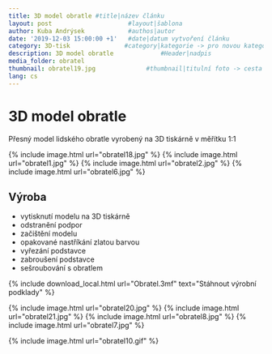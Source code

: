 ```yaml
---
title: 3D model obratle #title|název článku   
layout: post                     #layout|šablona
author: Kuba Andrýsek            #authos|autor
date: '2019-12-03 15:00:00 +1'   #date|datum vytvoření článku
category: 3D-tisk               #category|kategorie -> pro novou kategorii je potřeba vytvořit stránku v "categories"
description: 3D model obratle             #Header|nadpis
media_folder: obratel
thumbnail: obratel19.jpg              #thumbnail|titulní foto -> cesta "/img/blog/**nazev-clanku/Kolo.png**"
lang: cs
---
```


# 3D model obratle

Přesný model lidského obratle vyrobený na 3D tiskárně v měřítku 1:1

{% include image.html
url="obratel18.jpg"
%}
{% include image.html
url="obratel1.jpg"
%}
{% include image.html
url="obratel2.jpg"
%}
{% include image.html
url="obratel6.jpg"
%}

## Výroba

- vytisknutí modelu na 3D tiskárně
- odstranění podpor
- začištění modelu
- opakované nastříkání zlatou barvou
- vyřezání podstavce
- zabroušení podstavce
- sešroubování s obratlem


{% include download_local.html
url="Obratel.3mf"
text="Stáhnout výrobní podklady"
%}

{% include image.html
url="obratel20.jpg"
%}
{% include image.html
url="obratel21.jpg"
%}
{% include image.html
url="obratel8.jpg"
%}
{% include image.html
url="obratel7.jpg"
%}

{% include image.html
url="obratel10.gif"
%}

